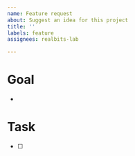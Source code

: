 ```yaml
---
name: Feature request
about: Suggest an idea for this project
title: ''
labels: feature
assignees: realbits-lab

---
```


# Goal

- 

# Task

- [ ] 
